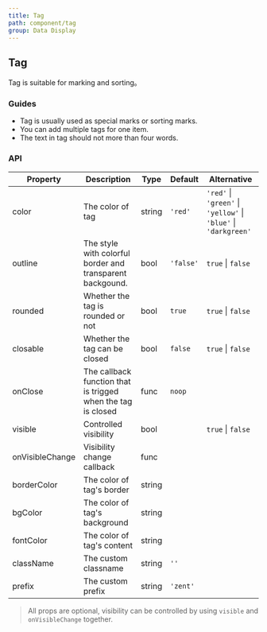 ```yaml
---
title: Tag
path: component/tag
group: Data Display
---
```


## Tag

Tag is suitable for marking and sorting。

### Guides

-  Tag is usually used as special marks or sorting marks.
-  You can add multiple tags for one item.
-  The text in tag should not more than four words.

### API

| Property     |  Description  | Type     | Default  | Alternative |
| ------- | -------------  | ------  | -------------|----------------- |
| color   | The color of tag | string  | `'red'`      | `'red'` \| `'green'` \| `'yellow'` \| `'blue'` \| `'darkgreen'` |
| outline | The style with colorful border and transparent backgound. | bool    | `'false'`    |`true` \| `false`    |
| rounded | Whether the tag is rounded or not | bool | `true` | `true` \| `false` |
| closable| Whether the tag can be closed | bool    | `false`      | `true` \| `false`   |
| onClose | The callback function that is trigged when the tag is closed | func | `noop`  |  |
| visible | Controlled visibility | bool | | `true` \| `false` |
| onVisibleChange | Visibility change callback | func | | |
| borderColor | The color of tag's border | string | | |
| bgColor | The color of tag's background | string | | |
| fontColor | The color of tag's content | string | | |
| className| The custom classname | string   | `''`  |  |
| prefix  | The custom prefix  | string   | `'zent'` |  |

> All props are optional, visibility can be controlled by using `visible` and `onVisibleChange` together.
